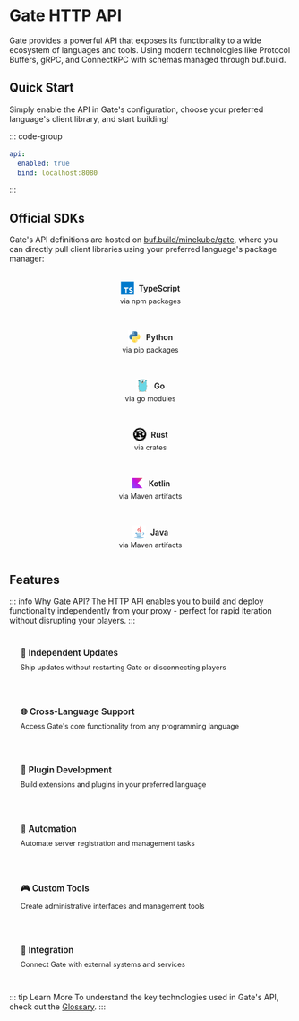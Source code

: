 # Gate HTTP API

Gate provides a powerful API that exposes its functionality to a wide ecosystem of languages and tools. Using modern technologies like Protocol Buffers, gRPC, and ConnectRPC with schemas managed through buf.build.

## Quick Start

Simply enable the API in Gate's configuration, choose your preferred language's client library, and start building!

::: code-group

```yaml [config.yml]
api:
  enabled: true
  bind: localhost:8080
```

:::

## Official SDKs

Gate's API definitions are hosted on [buf.build/minekube/gate](https://buf.build/minekube/gate/sdks), where you can directly pull client libraries using your preferred language's package manager:

<div class="vp-features">
  <div class="vp-feature-small">
    <a style="text-decoration: none" href="./typescript/" class="feature-link">
      <div class="title">
        <img src="https://raw.githubusercontent.com/devicons/devicon/master/icons/typescript/typescript-original.svg" class="tech-icon" alt="TypeScript" />
        TypeScript
      </div>
      <div class="details">via npm packages</div>
    </a>
  </div>
  <div class="vp-feature-small">
    <a style="text-decoration: none" href="./python/" class="feature-link">
      <div class="title">
        <img src="https://raw.githubusercontent.com/devicons/devicon/master/icons/python/python-original.svg" class="tech-icon" alt="Python" />
        Python
      </div>
      <div class="details">via pip packages</div>
    </a>
  </div>
  <div class="vp-feature-small">
    <a style="text-decoration: none" href="./go/" class="feature-link">
      <div class="title">
        <img src="https://raw.githubusercontent.com/devicons/devicon/master/icons/go/go-original.svg" class="tech-icon" alt="Go" />
        Go
      </div>
      <div class="details">via go modules</div>
    </a>
  </div>
  <div class="vp-feature-small">
    <a style="text-decoration: none" href="./rust/" class="feature-link">
      <div class="title">
        <img src="https://raw.githubusercontent.com/devicons/devicon/master/icons/rust/rust-original.svg" class="tech-icon" alt="Rust" />
        Rust
      </div>
      <div class="details">via crates</div>
    </a>
  </div>
  <div class="vp-feature-small">
    <a style="text-decoration: none" href="./kotlin/" class="feature-link">
      <div class="title">
        <img src="https://raw.githubusercontent.com/devicons/devicon/master/icons/kotlin/kotlin-original.svg" class="tech-icon" alt="Kotlin" />
        Kotlin
      </div>
      <div class="details">via Maven artifacts</div>
    </a>
  </div>
  <div class="vp-feature-small">
    <a style="text-decoration: none" href="./java/" class="feature-link">
      <div class="title">
        <img src="https://raw.githubusercontent.com/devicons/devicon/master/icons/java/java-original.svg" class="tech-icon" alt="Java" />
        Java
      </div>
      <div class="details">via Maven artifacts</div>
    </a>
  </div>
</div>

## Features

::: info Why Gate API?
The HTTP API enables you to build and deploy functionality independently from your proxy - perfect for rapid iteration without disrupting your players.
:::

<div class="vp-features">
  <div class="vp-feature">
    <div class="title">🚀 Independent Updates</div>
    <div class="details">Ship updates without restarting Gate or disconnecting players</div>
  </div>
  <div class="vp-feature">
    <div class="title">🌐 Cross-Language Support</div>
    <div class="details">Access Gate's core functionality from any programming language</div>
  </div>
  <div class="vp-feature">
    <div class="title">🔌 Plugin Development</div>
    <div class="details">Build extensions and plugins in your preferred language</div>
  </div>
  <div class="vp-feature">
    <div class="title">🤖 Automation</div>
    <div class="details">Automate server registration and management tasks</div>
  </div>
  <div class="vp-feature">
    <div class="title">🎮 Custom Tools</div>
    <div class="details">Create administrative interfaces and management tools</div>
  </div>
  <div class="vp-feature">
    <div class="title">🔄 Integration</div>
    <div class="details">Connect Gate with external systems and services</div>
  </div>
</div>

::: tip Learn More
To understand the key technologies used in Gate's API, check out the [Glossary](/developers/api/glossary).
:::

<style>
.vp-features {
  display: grid;
  grid-template-columns: repeat(auto-fit, minmax(250px, 1fr));
  gap: 20px;
  margin: 20px 0;
}

.vp-feature {
  padding: 20px;
  border-radius: 8px;
  background-color: var(--vp-c-bg-soft);
  border: 1px solid var(--vp-c-divider);
  transition: all 0.3s;
}

.vp-feature:hover {
  transform: translateY(-2px);
  box-shadow: 0 2px 12px 0 var(--vp-c-divider);
  border-color: var(--vp-c-brand-1);
}

.vp-feature .title {
  font-size: 1.1em;
  font-weight: 600;
  margin-bottom: 8px;
  color: var(--vp-c-text-1);
}

.vp-feature .details {
  color: var(--vp-c-text-2);
  font-size: 0.9em;
  line-height: 1.4;
}

.vp-feature-small {
  padding: 12px;
  border-radius: 6px;
  background-color: var(--vp-c-bg-soft);
  border: 1px solid var(--vp-c-divider);
  text-align: center;
  transition: all 0.3s;
}

.vp-feature-small:hover {
  border-color: var(--vp-c-brand-1);
  transform: translateY(-1px);
  box-shadow: 0 2px 8px 0 var(--vp-c-divider);
}

.vp-feature-small .title {
  font-weight: 600;
  margin-bottom: 4px;
  color: var(--vp-c-text-1);
  display: flex;
  align-items: center;
  justify-content: center;
}

.vp-feature-small .details {
  color: var(--vp-c-text-2);
  font-size: 0.9em;
}

.tech-icon {
  width: 24px;
  height: 24px;
  display: inline-block;
  vertical-align: middle;
  margin-right: 8px;
}
</style>
